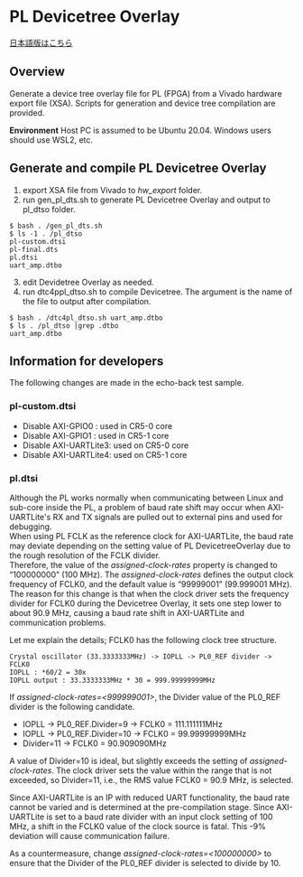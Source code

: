 # PL Devicetree Overlay

[日本語版はこちら](https://github.com/kern-gt/ZynqMP-UART-AMP-KR260-Ubuntu/blob/main/hw_export/README_jp.md)

## Overview
Generate a device tree overlay file for PL (FPGA) from a Vivado hardware export file (XSA). Scripts for generation and device tree compilation are provided.

**Environment**
Host PC is assumed to be Ubuntu 20.04. Windows users should use WSL2, etc.

## Generate and compile PL Devicetree Overlay
1. export XSA file from Vivado to _hw_export_ folder.
1. run gen_pl_dts.sh to generate PL Devicetree Overlay and output to pl_dtso folder.
```
$ bash . /gen_pl_dts.sh
$ ls -1 . /pl_dtso
pl-custom.dtsi
pl-final.dts
pl.dtsi
uart_amp.dtbo
```
3. edit Devidetree Overlay as needed.
1. run dtc4ppl_dtso.sh to compile Devicetree. The argument is the name of the file to output after compilation.
```
$ bash . /dtc4pl_dtso.sh uart_amp.dtbo
$ ls . /pl_dtso |grep .dtbo
uart_amp.dtbo
```

## Information for developers
The following changes are made in the echo-back test sample.  
### pl-custom.dtsi
* Disable AXI-GPIO0 : used in CR5-0 core
* Disable AXI-GPIO1 : used in CR5-1 core
* Disable AXI-UARTLite3: used on CR5-0 core
* Disable AXI-UARTLite4: used on CR5-1 core

### pl.dtsi
Although the PL works normally when communicating between Linux and sub-core inside the PL, a problem of baud rate shift may occur when AXI-UARTLite's RX and TX signals are pulled out to external pins and used for debugging.  
When using PL FCLK as the reference clock for AXI-UARTLite, the baud rate may deviate depending on the setting value of PL DevicetreeOverlay due to the rough resolution of the FCLK divider.  
Therefore, the value of the _assigned-clock-rates_ property is changed to “100000000” (100 MHz).
The _assigned-clock-rates_ defines the output clock frequency of FCLK0, and the default value is “99999001” (99.999001 MHz).
The reason for this change is that when the clock driver sets the frequency divider for FCLK0 during the Devicetree Overlay, it sets one step lower to about 90.9 MHz, causing a baud rate shift in AXI-UARTLite and communication problems.

Let me explain the details; FCLK0 has the following clock tree structure.
```
Crystal oscillator (33.3333333MHz) -> IOPLL -> PL0_REF divider -> FCLK0
IOPLL : *60/2 = 30x
IOPLL output : 33.3333333MHz * 30 = 999.99999999MHz
```
If _assigned-clock-rates=<999999001>_, the Divider value of the PL0_REF divider is the following candidate.
* IOPLL -> PL0_REF.Divider=9 -> FCLK0 = 111.111111MHz
* IOPLL -> PL0_REF.Divider=10 -> FCLK0 = 99.99999999MHz
* Divider=11 -> FCLK0 = 90.909090MHz

A value of Divider=10 is ideal, but slightly exceeds the setting of _assigned-clock-rates_. The clock driver sets the value within the range that is not exceeded, so Divider=11, i.e., the RMS value FCLK0 = 90.9 MHz, is selected.

Since AXI-UARTLite is an IP with reduced UART functionality, the baud rate cannot be varied and is determined at the pre-compilation stage.
Since AXI-UARTLite is set to a baud rate divider with an input clock setting of 100 MHz, a shift in the FCLK0 value of the clock source is fatal. This -9% deviation will cause communication failure.

As a countermeasure, change _assigned-clock-rates=<100000000>_ to ensure that the Divider of the PL0_REF divider is selected to divide by 10.


